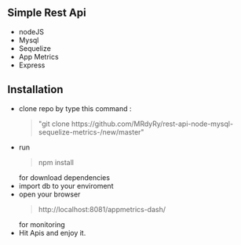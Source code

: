 <h2>Simple Rest Api </h2>
<ul>
  <li>nodeJS</li>
  <li>Mysql</li>
  <li>Sequelize</li>
  <li>App Metrics</li>
  <li>Express</li>
</ul>



<h2>Installation</h2>
<ul>
  <li>clone repo by type this command : <blockquote>"git clone https://github.com/MRdyRy/rest-api-node-mysql-sequelize-metrics-/new/master"</blockquote></li>
  <li>run <blockquote>npm install</blockquote> for download dependencies</li>
  <li>import db to your enviroment</li>
  <li>open your browser <blockquote>http://localhost:8081/appmetrics-dash/</blockquote> for monitoring</li>
  <li>Hit Apis and enjoy it.</li>
</ul>
